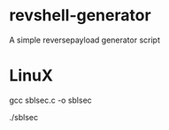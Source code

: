 # revshell-generator
A simple  reversepayload generator script 
# LinuX

  gcc sblsec.c -o sblsec

  ./sblsec

